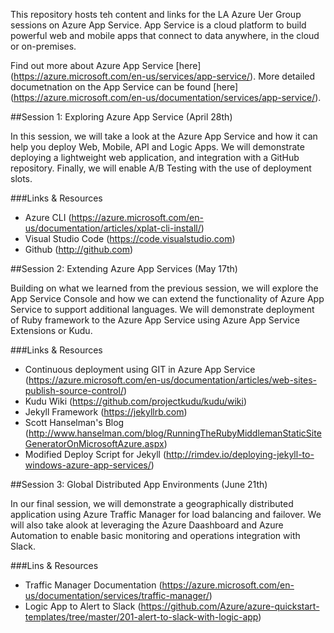This repository hosts teh content and links for the LA Azure Uer Group sessions on Azure App Service. App Service is a cloud platform to build powerful web and mobile apps that connect to data anywhere, in the cloud or on-premises.

Find out more about Azure App Service [here] (https://azure.microsoft.com/en-us/services/app-service/). More detailed documetnation on the App Service can be found [here] (https://azure.microsoft.com/en-us/documentation/services/app-service/).



##Session 1: Exploring Azure App Service (April 28th)

In this session, we will take a look at the Azure App Service and how it can help you deploy Web, Mobile, API and Logic Apps. We will demonstrate deploying a lightweight web application, and integration with a GitHub repository. Finally, we will enable A/B Testing with the use of deployment slots.

###Links & Resources

* Azure CLI (https://azure.microsoft.com/en-us/documentation/articles/xplat-cli-install/)
* Visual Studio Code (https://code.visualstudio.com)
* Github (http://github.com)

##Session 2: Extending Azure App Services (May 17th)

Building on what we learned from the previous session, we will explore the App Service Console and how we can extend the functionality of Azure App Service to support additional languages. We will demonstrate deployment of Ruby framework to the Azure App Service using Azure App Service Extensions or Kudu.

###Links & Resources

* Continuous deployment using GIT in Azure App Service (https://azure.microsoft.com/en-us/documentation/articles/web-sites-publish-source-control/)
* Kudu Wiki (https://github.com/projectkudu/kudu/wiki)
* Jekyll Framework (https://jekyllrb.com)
* Scott Hanselman's Blog (http://www.hanselman.com/blog/RunningTheRubyMiddlemanStaticSiteGeneratorOnMicrosoftAzure.aspx)
* Modified Deploy Script for Jekyll (http://rimdev.io/deploying-jekyll-to-windows-azure-app-services/)


##Session 3: Global Distributed App Environments (June 21th)

In our final session, we will demonstrate a geographically distributed application using Azure Traffic Manager for load balancing and failover. We will also take alook at leveraging the Azure Daashboard and Azure Automation to enable basic monitoring and operations integration with Slack.

###Lins & Resources

* Traffic Manager Documentation (https://azure.microsoft.com/en-us/documentation/services/traffic-manager/)
* Logic App to Alert to Slack (https://github.com/Azure/azure-quickstart-templates/tree/master/201-alert-to-slack-with-logic-app)